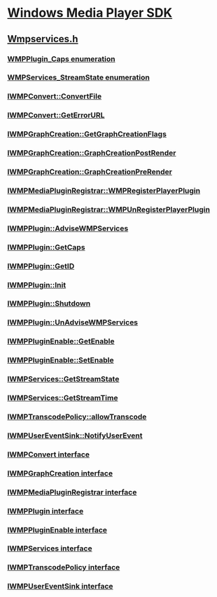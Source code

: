 # [Windows Media Player SDK](../_wmp/index.md)
## [Wmpservices.h](index.md)
### [WMPPlugin_Caps enumeration](../wmpservices/ne-wmpservices-wmpplugin_caps.md)
### [WMPServices_StreamState enumeration](../wmpservices/ne-wmpservices-wmpservices_streamstate.md)
### [IWMPConvert::ConvertFile](../wmpservices/nf-wmpservices-iwmpconvert-convertfile.md)
### [IWMPConvert::GetErrorURL](../wmpservices/nf-wmpservices-iwmpconvert-geterrorurl.md)
### [IWMPGraphCreation::GetGraphCreationFlags](../wmpservices/nf-wmpservices-iwmpgraphcreation-getgraphcreationflags.md)
### [IWMPGraphCreation::GraphCreationPostRender](../wmpservices/nf-wmpservices-iwmpgraphcreation-graphcreationpostrender.md)
### [IWMPGraphCreation::GraphCreationPreRender](../wmpservices/nf-wmpservices-iwmpgraphcreation-graphcreationprerender.md)
### [IWMPMediaPluginRegistrar::WMPRegisterPlayerPlugin](../wmpservices/nf-wmpservices-iwmpmediapluginregistrar-wmpregisterplayerplugin.md)
### [IWMPMediaPluginRegistrar::WMPUnRegisterPlayerPlugin](../wmpservices/nf-wmpservices-iwmpmediapluginregistrar-wmpunregisterplayerplugin.md)
### [IWMPPlugin::AdviseWMPServices](../wmpservices/nf-wmpservices-iwmpplugin-advisewmpservices.md)
### [IWMPPlugin::GetCaps](../wmpservices/nf-wmpservices-iwmpplugin-getcaps.md)
### [IWMPPlugin::GetID](../wmpservices/nf-wmpservices-iwmpplugin-getid.md)
### [IWMPPlugin::Init](../wmpservices/nf-wmpservices-iwmpplugin-init.md)
### [IWMPPlugin::Shutdown](../wmpservices/nf-wmpservices-iwmpplugin-shutdown.md)
### [IWMPPlugin::UnAdviseWMPServices](../wmpservices/nf-wmpservices-iwmpplugin-unadvisewmpservices.md)
### [IWMPPluginEnable::GetEnable](../wmpservices/nf-wmpservices-iwmppluginenable-getenable.md)
### [IWMPPluginEnable::SetEnable](../wmpservices/nf-wmpservices-iwmppluginenable-setenable.md)
### [IWMPServices::GetStreamState](../wmpservices/nf-wmpservices-iwmpservices-getstreamstate.md)
### [IWMPServices::GetStreamTime](../wmpservices/nf-wmpservices-iwmpservices-getstreamtime.md)
### [IWMPTranscodePolicy::allowTranscode](../wmpservices/nf-wmpservices-iwmptranscodepolicy-allowtranscode.md)
### [IWMPUserEventSink::NotifyUserEvent](../wmpservices/nf-wmpservices-iwmpusereventsink-notifyuserevent.md)
### [IWMPConvert interface](../wmpservices/nn-wmpservices-iwmpconvert.md)
### [IWMPGraphCreation interface](../wmpservices/nn-wmpservices-iwmpgraphcreation.md)
### [IWMPMediaPluginRegistrar interface](../wmpservices/nn-wmpservices-iwmpmediapluginregistrar.md)
### [IWMPPlugin interface](../wmpservices/nn-wmpservices-iwmpplugin.md)
### [IWMPPluginEnable interface](../wmpservices/nn-wmpservices-iwmppluginenable.md)
### [IWMPServices interface](../wmpservices/nn-wmpservices-iwmpservices.md)
### [IWMPTranscodePolicy interface](../wmpservices/nn-wmpservices-iwmptranscodepolicy.md)
### [IWMPUserEventSink interface](../wmpservices/nn-wmpservices-iwmpusereventsink.md)
